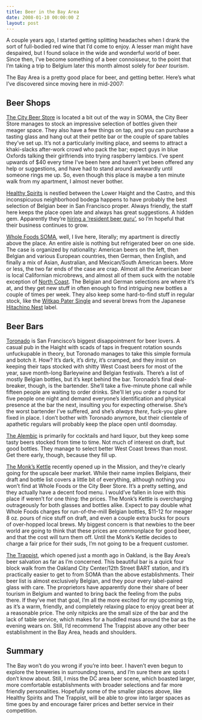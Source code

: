 ```yaml
---
title: Beer in the Bay Area
date: 2008-01-10 00:00:00 Z
layout: post
---
```


A couple years ago, I started getting splitting headaches when I drank the sort of full-bodied red wine that I’d come to enjoy. A lesser man might have despaired, but I found solace in the wide and wonderful world of beer. Since then, I’ve become something of a beer connoisseur, to the point that I’m taking a trip to Belgium later this month almost solely for *beer tourism*.

The Bay Area is a pretty good place for beer, and getting better. Here’s what I’ve discovered since moving here in mid-2007:

Beer Shops
----------

[The City Beer Store](http://www.citybeerstore.com/) is located a bit out of the way in SOMA, the City Beer Store manages to stock an impressive selection of bottles given their meager space. They also have a few things on tap, and you can purchase a tasting glass and hang out at their petite bar or the couple of spare tables they’ve set up. It’s not a particularly inviting place, and seems to attract a khaki-slacks after-work crowd who pack the bar; expect guys in blue Oxfords talking their girlfriends into trying raspberry lambics. I’ve spent upwards of $40 every time I’ve been here and haven’t yet been offered any help or suggestions, and have had to stand around awkwardly until someone rings me up. So, even though this place is maybe a ten minute walk from my apartment, I almost never bother.

[Healthy Spirits](http://www.yelp.com/biz/healthy-spirits-san-francisco) is nestled between the Lower Haight and the Castro, and this inconspicuous neighborhood bodega happens to have probably the best selection of Belgian beer in San Francisco proper. Always friendly, the staff here keeps the place open late and always has great suggestions. A hidden gem. Apparently they’re [hiring a ‘resident beer guru’](http://sfbay.craigslist.org/sfc/fbh/523081101.html), so I’m hopeful that their business continues to grow.

[Whole Foods SOMA](http://www.wholefoodsmarket.com/stores/soma/), well, I live here, literally; my apartment is directly above the place. An entire aisle is nothing but refrigerated beer on one side. The case is organized by nationality: American beers on the left, then Belgian and various European countries, then German, then English, and finally a mix of Asian, Australian, and Mexican/South American beers. More or less, the two far ends of the case are crap. Almost all the American beer is local Californian microbrews, and almost all of them suck with the notable exception of [North Coast](http://www.northcoastbrewing.com/). The Belgian and German selections are where it’s at, and they get new stuff in often enough to find intriguing new bottles a couple of times per week. They also keep some hard-to-find stuff in regular stock, like the [Witkap Pater Single](http://beeradvocate.com/beer/profile/6/14) and several brews from the Japanese [Hitachino Nest](http://beeradvocate.com/beer/profile/697) label.

Beer Bars
---------

[Toronado](http://www.toronado.com/) is San Francisco’s biggest disappointment for beer lovers. A casual pub in the Haight with scads of taps in frequent rotation sounds unfuckupable in theory, but Toronado manages to take this simple formula and botch it. How? It’s dark, it’s dirty, it’s cramped, and they insist on keeping their taps stocked with shitty West Coast beers for most of the year, save month-long Barleywine and Belgian festivals. There’s a list of mostly Belgian bottles, but it’s kept behind the bar. Toronado’s final deal-breaker, though, is the bartender. She’ll take a five-minute phone call while fifteen people are waiting to order drinks. She’ll let you order a round for five people one night and demand everyone’s identification and physical presence at the bar the next, insulting you for expecting otherwise. She’s the worst bartender I’ve suffered, and she’s *always there*, fuck-you glare fixed in place. I don’t bother with Toronado anymore, but their clientele of apathetic regulars will probably keep the place open until doomsday.

[The Alembic](http://www.alembicbar.com/) is primarily for cocktails and hard liquor, but they keep some tasty beers stocked from time to time. Not much of interest on draft, but good bottles. They manage to select better West Coast brews than most. Get there early, though, because they fill up.

[The Monk’s Kettle](http://www.monkskettle.com/) recently opened up in the Mission, and they’re clearly going for the upscale beer market. While their name implies Belgians, their draft and bottle list covers a little bit of everything, although nothing you won’t find at Whole Foods or the City Beer Store. It’s a pretty setting, and they actually have a decent food menu. I would’ve fallen in love with this place if weren’t for one thing: the prices. The Monk’s Kettle is overcharging outrageously for both glasses and bottles alike. Expect to pay double what Whole Foods charges for run-of-the-mill Belgian bottles, $11-12 for meager 8 oz. pours of nice stuff on draft, and even a couple extra bucks for pours of over-hopped local brews. My biggest concern is that newbies to the beer world are going to think that these prices are commonplace for good beer, and that the cost will turn them off. Until the Monk’s Kettle decides to charge a fair price for their suds, I’m not going to be a frequent customer.

[The Trappist](http://www.thetrappist.com/), which opened just a month ago in Oakland, is the Bay Area’s beer salvation as far as I’m concerned. This beautiful bar is a quick four block walk from the Oakland City Center/12th Street BART station, and it’s practically easier to get to from SOMA than the above establishments. Their beer list is almost exclusively Belgian, and they pour every label-paired glass with care. The proprietors have apparently done their share of beer tourism in Belgium and wanted to bring back the feeling from the pubs there. If they’ve met that goal, I’m all the more excited for my upcoming trip, as it’s a warm, friendly, and completely relaxing place to enjoy great beer at a reasonable price. The only nitpicks are the small size of the bar and the lack of table service, which makes for a huddled mass around the bar as the evening wears on. Still, I’d recommend The Trappist above any other beer establishment in the Bay Area, heads and shoulders.

Summary
-------

The Bay won’t do you wrong if you’re into beer. I haven’t even begun to explore the breweries in surrounding towns, and I’m sure there are spots I don’t know about. Still, I miss the DC area beer scene, which boasted larger, more comfortable establishments with broader selections and far more friendly personalities. Hopefully some of the smaller places above, like Healthy Spirits and The Trappist, will be able to grow into larger spaces as time goes by and encourage fairer prices and better service in their competition.
